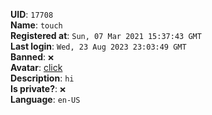 **UID**: `17708`  
**Name**: `touch`  
**Registered at**: `Sun, 07 Mar 2021 15:37:43 GMT`  
**Last login**: `Wed, 23 Aug 2023 23:03:49 GMT`  
**Banned**: `❌`  
**Avatar**: [click](/avatars/8e6cb912-f888-41cd-9eb6-8c0b5ef038a7.jpg)  
**Description**: ```hi```  
**Is private?**: `❌`  
**Language**: `en-US`